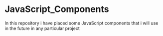 # JavaScript_Components
In this repository i have placed some JavaScript components that i will use in the future in any particular project
